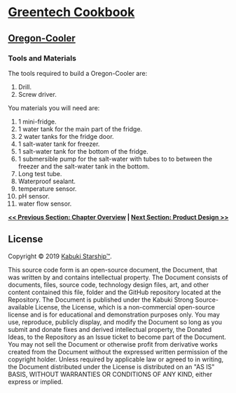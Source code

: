 # [Greentech Cookbook](../)

## [Oregon-Cooler](./)

### Tools and Materials

The tools required to build a Oregon-Cooler are:

1. Drill.
1. Screw driver.

You materials you will need are:

1. 1 mini-fridge.
1. 1 water tank for the main part of the fridge.
1. 2 water tanks for the fridge door.
1. 1 salt-water tank for freezer.
1. 1 salt-water tank for the bottom of the fridge.
1. 1 submersible pump for the salt-water with tubes to to between the freezer and the salt-water tank in the bottom.
1. Long test tube.
1. Waterproof sealant.
1. temperature sensor.
1. pH sensor.
1. water flow sensor.

**[<< Previous Section: Chapter Overview](../) | [Next Section: Product Design >>](.md)**

## License

Copyright © 2019 [Kabuki Starship™](kabukistarship.com).

This source code form is an open-source document, the Document, that was written by and contains intellectual property. The Document consists of documents, files, source code, technology design files, art, and other content contained this file, folder and the GitHub repository located at the Repository. The Document is published under the Kabuki Strong Source-available License, the License, which is a non-commercial open-source license and is for educational and demonstration purposes only. You may use, reproduce, publicly display, and modify the Document so long as you submit and donate fixes and derived intellectual property, the Donated Ideas, to the Repository as an Issue ticket to become part of the Document. You may not sell the Document or otherwise profit from derivative works created from the Document without the expressed written permission of the copyright holder. Unless required by applicable law or agreed to in writing, the Document distributed under the License is distributed on an "AS IS" BASIS, WITHOUT WARRANTIES OR CONDITIONS OF ANY KIND, either express or implied.
